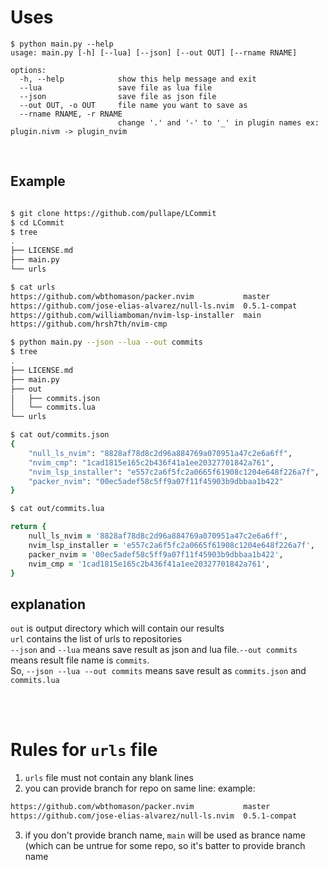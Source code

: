 # Uses

```
$ python main.py --help
usage: main.py [-h] [--lua] [--json] [--out OUT] [--rname RNAME]

options:
  -h, --help            show this help message and exit
  --lua                 save file as lua file
  --json                save file as json file
  --out OUT, -o OUT     file name you want to save as
  --rname RNAME, -r RNAME
                        change '.' and '-' to '_' in plugin names ex: plugin.nivm -> plugin_nvim
```

<br>

## Example

```zsh

$ git clone https://github.com/pullape/LCommit
$ cd LCommit
$ tree
.
├── LICENSE.md
├── main.py
└── urls

$ cat urls
https://github.com/wbthomason/packer.nvim           master
https://github.com/jose-elias-alvarez/null-ls.nvim  0.5.1-compat
https://github.com/williamboman/nvim-lsp-installer  main
https://github.com/hrsh7th/nvim-cmp

$ python main.py --json --lua --out commits
$ tree
.
├── LICENSE.md
├── main.py
├── out
│   ├── commits.json
│   └── commits.lua
└── urls

$ cat out/commits.json
{
    "null_ls_nvim": "8828af78d8c2d96a884769a070951a47c2e6a6ff",
    "nvim_cmp": "1cad1815e165c2b436f41a1ee20327701842a761",
    "nvim_lsp_installer": "e557c2a6f5fc2a0665f61908c1204e648f226a7f",
    "packer_nvim": "00ec5adef58c5ff9a07f11f45903b9dbbaa1b422"
}

$ cat out/commits.lua

return {
	null_ls_nvim = '8828af78d8c2d96a884769a070951a47c2e6a6ff',
	nvim_lsp_installer = 'e557c2a6f5fc2a0665f61908c1204e648f226a7f',
	packer_nvim = '00ec5adef58c5ff9a07f11f45903b9dbbaa1b422',
	nvim_cmp = '1cad1815e165c2b436f41a1ee20327701842a761',
}

```

## explanation

`out` is output directory which will contain our results <br>
`url` contains the list of urls to repositories <br>
`--json` and `--lua` means save result as json and lua file.`--out commits` means result file name is `commits`. <br>
So, `--json --lua --out commits` means save result as `commits.json` and `commits.lua`

<br><br>

# Rules for `urls` file

1. `urls` file must not contain any blank lines
2. you can provide branch for repo on same line: example:

```txt
https://github.com/wbthomason/packer.nvim           master
https://github.com/jose-elias-alvarez/null-ls.nvim  0.5.1-compat
```

3. if you don't provide branch name, `main` will be used as brance name (which can be untrue for some repo,
   so it's batter to provide branch name
